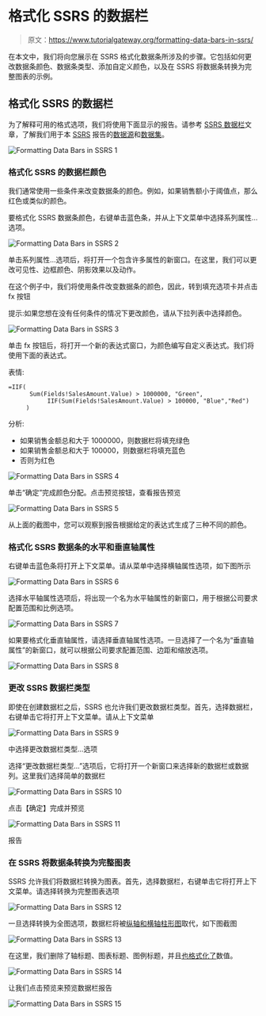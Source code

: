 # 格式化 SSRS 的数据栏

> 原文：<https://www.tutorialgateway.org/formatting-data-bars-in-ssrs/>

在本文中，我们将向您展示在 SSRS 格式化数据条所涉及的步骤。它包括如何更改数据条颜色、数据条类型、添加自定义颜色，以及在 SSRS 将数据条转换为完整图表的示例。

## 格式化 SSRS 的数据栏

为了解释可用的格式选项，我们将使用下面显示的报告。请参考 [SSRS 数据栏](https://www.tutorialgateway.org/data-bars-in-ssrs/)文章，了解我们用于本 [SSRS](https://www.tutorialgateway.org/ssrs/) 报告的[数据源](https://www.tutorialgateway.org/ssrs-shared-data-source/)和[数据集](https://www.tutorialgateway.org/shared-dataset-in-ssrs/)。

![Formatting Data Bars in SSRS 1](img/f147369c8575c6950a9244a7ec429b52.png)

### 格式化 SSRS 的数据栏颜色

我们通常使用一些条件来改变数据条的颜色。例如，如果销售额小于阈值点，那么红色或类似的颜色。

要格式化 SSRS 数据条颜色，右键单击蓝色条，并从上下文菜单中选择系列属性…选项。

![Formatting Data Bars in SSRS 2](img/8d7be83ed97802f9fe0c7d37e6dc5701.png)

单击系列属性…选项后，将打开一个包含许多属性的新窗口。在这里，我们可以更改可见性、边框颜色、阴影效果以及动作。

在这个例子中，我们将使用条件改变数据条的颜色，因此，转到填充选项卡并点击 fx 按钮

提示:如果您想在没有任何条件的情况下更改颜色，请从下拉列表中选择颜色。

![Formatting Data Bars in SSRS 3](img/6fbeefb26199f7d119f875dd4350f2a6.png)

单击 fx 按钮后，将打开一个新的表达式窗口，为颜色编写自定义表达式。我们将使用下面的表达式。

表情:

```
=IIF(
      Sum(Fields!SalesAmount.Value) > 1000000, "Green",
           IIF(Sum(Fields!SalesAmount.Value) > 100000, "Blue","Red")
     )
```

分析:

*   如果销售金额总和大于 1000000，则数据栏将填充绿色
*   如果销售金额总和大于 100000，则数据栏将填充蓝色
*   否则为红色

![Formatting Data Bars in SSRS 4](img/ae012d83b134ff2010ce619373086baa.png)

单击“确定”完成颜色分配。点击预览按钮，查看报告预览

![Formatting Data Bars in SSRS 5](img/f0e0b208294299d76afa2da9778d93f2.png)

从上面的截图中，您可以观察到报告根据给定的表达式生成了三种不同的颜色。

### 格式化 SSRS 数据条的水平和垂直轴属性

右键单击蓝色条将打开上下文菜单。请从菜单中选择横轴属性选项，如下图所示

![Formatting Data Bars in SSRS 6](img/114c9c2625578bf4ced22e5cf62ce24b.png)

选择水平轴属性选项后，将出现一个名为水平轴属性的新窗口，用于根据公司要求配置范围和比例选项。

![Formatting Data Bars in SSRS 7](img/851539e0d7eb40c6626acc527fe1c88b.png)

如果要格式化垂直轴属性，请选择垂直轴属性选项。一旦选择了一个名为“垂直轴属性”的新窗口，就可以根据公司要求配置范围、边距和缩放选项。

![Formatting Data Bars in SSRS 8](img/9a7f5b086a23ba14d9c718b52c1e61b4.png)

### 更改 SSRS 数据栏类型

即使在创建数据栏之后，SSRS 也允许我们更改数据栏类型。首先，选择数据栏，右键单击它将打开上下文菜单。请从上下文菜单

![Formatting Data Bars in SSRS 9](img/72b9aa744f8897fdb3856af7d09f0a48.png)

中选择更改数据栏类型…选项

选择“更改数据栏类型...”选项后，它将打开一个新窗口来选择新的数据栏或数据列。这里我们选择简单的数据栏

![Formatting Data Bars in SSRS 10](img/c4e65b647f3805b366161751782ef93a.png)

点击【确定】完成并预览

![Formatting Data Bars in SSRS 11](img/544a914e8df1435f1b518c4bbb088e1a.png)

报告

### 在 SSRS 将数据条转换为完整图表

SSRS 允许我们将数据栏转换为图表。首先，选择数据栏，右键单击它将打开上下文菜单。请选择转换为完整图表选项

![Formatting Data Bars in SSRS 12](img/b6bc830af6acd87574fffa7371dc262e.png)

一旦选择转换为全图选项，数据栏将被[纵轴和横轴柱形图](https://www.tutorialgateway.org/column-chart-in-ssrs/)取代，如下图截图

![Formatting Data Bars in SSRS 13](img/d28bf9fee0cb17f20ef1f06a745c8cec.png)

在这里，我们删除了轴标题、图表标题、图例标题，并且[也格式化了](https://www.tutorialgateway.org/formatting-column-chart-in-ssrs/)数值。

![Formatting Data Bars in SSRS 14](img/d2640fdf60d758e881a5431af85a6273.png)

让我们点击预览来预览数据栏报告

![Formatting Data Bars in SSRS 15](img/569d546a0ec2bb2247ea1203cbfaa0a1.png)